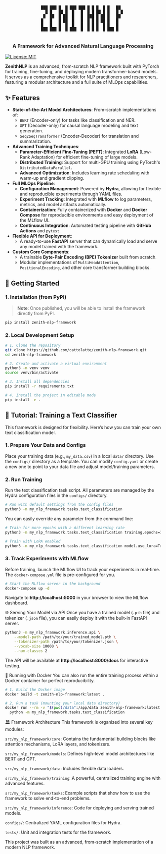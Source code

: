 <div align="center">

```
███ ███ █  █ ███ ███ █ █ █  █ █   ██  
  █ █   ██ █  █   █  █ █ ██ █ █   █ █ 
 █  ██  █ ██  █   █  ███ █ ██ █   ██  
█   █   █ ██  █   █  █ █ █ ██ █   █   
█   █   █  █  █   █  █ █ █  █ █   █   
███ ███ █  █ ███  █  █ █ █  █ ███ █   
                                    
```

### A Framework for Advanced Natural Language Processing
</div>

[![License: MIT](https://img.shields.io/badge/License-MIT-yellow.svg)](https://opensource.org/licenses/MIT)


**ZenithNLP** is an advanced, from-scratch NLP framework built with PyTorch for training, fine-tuning, and deploying modern transformer-based models. It serves as a comprehensive toolkit for NLP practitioners and researchers, featuring a modular architecture and a full suite of MLOps capabilities.

## ✨ Features

- **State-of-the-Art Model Architectures**: From-scratch implementations of:
  - `BERT` (Encoder-only) for tasks like classification and NER.
  - `GPT` (Decoder-only) for causal language modeling and text generation.
  - `Seq2SeqTransformer` (Encoder-Decoder) for translation and summarization.
- **Advanced Training Techniques**:
  - **Parameter-Efficient Fine-Tuning (PEFT)**: Integrated **LoRA** (Low-Rank Adaptation) for efficient fine-tuning of large models.
  - **Distributed Training**: Support for multi-GPU training using PyTorch's `DistributedDataParallel`.
  - **Advanced Optimization**: Includes learning rate scheduling with warm-up and gradient clipping.
- **Full MLOps Pipeline**:
  - **Configuration Management**: Powered by **Hydra**, allowing for flexible and reproducible experiments through YAML files.
  - **Experiment Tracking**: Integrated with **MLflow** to log parameters, metrics, and model artifacts automatically.
  - **Containerization**: Fully containerized with **Docker** and **Docker Compose** for reproducible environments and easy deployment of the MLflow UI.
  - **Continuous Integration**: Automated testing pipeline with **GitHub Actions** and `pytest`.
- **Flexible API for Deployment**:
  - A ready-to-use **FastAPI** server that can dynamically load and serve any model trained with the framework.
- **Custom Core Components**:
  - A trainable **Byte-Pair Encoding (BPE) Tokenizer** built from scratch.
  - Modular implementations of `MultiHeadAttention`, `PositionalEncoding`, and other core transformer building blocks.

## 🚀 Getting Started

### 1. Installation (from PyPI)

> **Note**: Once published, you will be able to install the framework directly from PyPI.

```bash
pip install zenith-nlp-framework
```

### 2. Local Development Setup

```bash
# 1. Clone the repository
git clone https://github.com/cattolatte/zenith-nlp-framework.git
cd zenith-nlp-framework

# 2. Create and activate a virtual environment
python3 -m venv venv
source venv/bin/activate

# 3. Install all dependencies
pip install -r requirements.txt

# 4. Install the project in editable mode
pip install -e .
```

## 📖 Tutorial: Training a Text Classifier

This framework is designed for flexibility. Here’s how you can train your own text classification model.

### 1. Prepare Your Data and Configs
Place your training data (e.g., `my_data.csv`) in a local `data/` directory. Use the `configs/` directory as a template. You can modify `config.yaml` or create a new one to point to your data file and adjust model/training parameters.

### 2. Run Training
Run the text classification task script. All parameters are managed by the Hydra configuration files in the `configs/` directory.

```bash
# Run with default settings from the config files
python3 -m my_nlp_framework.tasks.text_classification
```

You can easily override any parameter from the command line:

```bash
# Train for more epochs with a different learning rate
python3 -m my_nlp_framework.tasks.text_classification training.epochs=10 training.learning_rate=0.0005

# Train with LoRA enabled
python3 -m my_nlp_framework.tasks.text_classification model.use_lora=True model.lora_rank=8
```

### 3. Track Experiments with MLflow
Before training, launch the MLflow UI to track your experiments in real-time. The `docker-compose.yml` file is pre-configured for you.

```bash
# Start the MLflow server in the background
docker-compose up -d
```
Navigate to **http://localhost:5000** in your browser to view the MLflow dashboard.

🌐 Serving Your Model via API
Once you have a trained model (`.pth` file) and tokenizer (`.json` file), you can easily deploy it with the built-in FastAPI server.

```bash
python3 -m my_nlp_framework.inference.api \
    --model-path /path/to/your/trained_model.pth \
    --tokenizer-path /path/to/your/tokenizer.json \
    --vocab-size 10000 \
    --num-classes 2
```

The API will be available at **http://localhost:8000/docs** for interactive testing.

🐳 Running with Docker
You can also run the entire training process within a Docker container for perfect reproducibility.

```bash
# 1. Build the Docker image
docker build -t zenith-nlp-framework:latest .

# 2. Run a task (mounting your local data directory)
docker run --rm -v "$(pwd)/data":/app/data zenith-nlp-framework:latest \
  python -m my_nlp_framework.tasks.text_classification
```

🏛️ Framework Architecture
This framework is organized into several key modules:

`src/my_nlp_framework/core`: Contains the fundamental building blocks like attention mechanisms, LoRA layers, and tokenizers.

`src/my_nlp_framework/models`: Defines high-level model architectures like BERT and GPT.

`src/my_nlp_framework/data`: Includes flexible data loaders.

`src/my_nlp_framework/training`: A powerful, centralized training engine with advanced features.

`src/my_nlp_framework/tasks`: Example scripts that show how to use the framework to solve end-to-end problems.

`src/my_nlp_framework/inference`: Code for deploying and serving trained models.

`configs/`: Centralized YAML configuration files for Hydra.

`tests/`: Unit and integration tests for the framework.

This project was built as an advanced, from-scratch implementation of a modern NLP framework.
